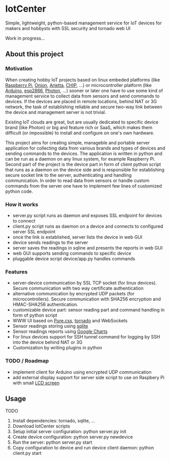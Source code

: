 # IotCenter

Simple, lightweight, python-based management service for IoT devices for makers and hobbysts with SSL security and tornado web UI

Work in progress...

## About this project

### Motivation

When creating hobby IoT projects based on linux embeded platforms (like [Raspberry Pi](https://www.raspberrypi.org/), [Onion](https://onion.io/), [Arietta](http://www.acmesystems.it/arietta), [CHIP](https://getchip.com/), ...) or microcontroller platform (like [Arduino](https://www.arduino.cc/), [esp2866](http://www.esp8266.com/), [Photon](https://www.particle.io/), ...) sooner or later one have to use some kind of management service to collect data from sensors and send commands to devices. If the devices are placed in remote locations, behind NAT or 3G network, the task of establishing reliable and secure two-way link between the device and management server is not trivial. 

Existing IoT clouds are great, but are usually dedicated to specific device brand (like Photon) or big and feature rich or SaaS, which makes them difficult (or impossible) to install and configure on one's own hardware.

This project aims for creating simple, manageble and portable server application for collecting data from various brands and types of devices and sending commands to the devices. The application is written in python and can be run as a daemon on any linux system, for example Raspberry Pi. Second part of the project is the device part in form of client python script that runs as a daemon on the device side and is responsible for establishing secure socket link to the server, authenticating and handling communication. In order to read data from sensors or handle custom commands from the server one have to implement few lines of customized python code.

### How it works
 - server.py script runs as daemon and exposes SSL endpoint for devices to connect
 - client.py script runs as daemon on a device and connects to configured server SSL endpoint
 - once the link is established, server lists the device in web GUI
 - device sends readings to the server
 - server saves the readings in sqline and presents the reports in web GUI
 - web GUI supports sending commands to specific device
 - pluggable device script device/app.py handles commands
 
### Features
 - server-device communication by SSL TCP socket (for linux devices). Secure communication with two way certificate authentication
 - alternative communication by encrypted UDP packets (for microcontrollers). Secure communication with SHA256 encryption and HMAC-SHA256 authentication.
 - customizable device part: sensor reading part and command handling in form of python script
 - WWW UI based on [Pure.css](http://purecss.io/), [tornado](http://www.tornadoweb.org/en/stable/) and WebSockets
 - Sensor readings storing using [sqlite](https://sqlite.org/)
 - Sensor readings reports using [Google Charts](https://developers.google.com/chart/)
 - For linux devices support for SSH tunnel command for logging by SSH into the device behind NAT or 3G
 - Customization by writing plugins in python

### TODO / Roadmap
 - implement client for Arduino using encrypted UDP communication
 - add external display support for server side script to use on Raspbery Pi with small [LCD screen](http://www.waveshare.com/3.5inch-rpi-lcd-a.htm)

## Usage

TODO

1. Install dependencies: tornado, sqlite, ...
2. Download IotCenter scripts
3. Setup initial server configuration: python server.py init
4. Create device configuration: python server.py newdevice
5. Run the server: python server.py start
6. Copy configuration to device and run device client daemon: python client.py start


